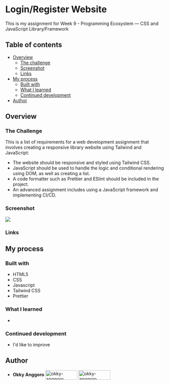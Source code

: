 # Login/Register Website

This is my assignment for Week 9 - Programming Ecosystem — CSS and JavaScript Library/Framework

## Table of contents

-  [Overview](#overview)
   -  [The challenge](#the-challenge)
   -  [Screenshot](#screenshot)
   -  [Links](#links)
-  [My process](#My-process)
   -  [Built with](#built-with)
   -  [What I learned](#what-i-learned)
   -  [Continued development](#continued-development)
-  [Author](#author)

## Overview

### The Challenge

This is a list of requirements for a web development assignment that involves creating a responsive library website using Tailwind and JavaScript:

-  The website should be responsive and styled using Tailwind CSS.
-  JavaScript should be used to handle the logic and conditional rendering using DOM, as well as creating a list.
-  A code formatter such as Prettier and ESlint should be included in the project.
-  An advanced assignment includes using a JavaScript framework and implementing CI/CD.

### Screenshot

![](https://res.cloudinary.com/djudfrj8s/image/upload/v1679660237/week-9/w-9-Library-Search_dloifq.png)

### Links

## My process

### Built with

-  HTML5
-  CSS
-  Javascript
-  Tailwind CSS
-  Prettier

### What I learned

-

### Continued development

-  I'd like to improve

## Author

-  **Okky Anggoro**
   <a href="https://github.com/anggr" target="blank"><img align="center" src="https://img.shields.io/badge/GitHub-100000?style=for-the-badge&logo=github&logoColor=white" alt="okky-anggoro" height="30" width="100" /></a> <a href="https://linkedin.com/in/okky-anggoro" target="blank"><img align="center" src="https://img.shields.io/badge/LinkedIn-0077B5?style=for-the-badge&logo=linkedin&logoColor=white" alt="okky-anggoro" height="30" width="100" /></a>
